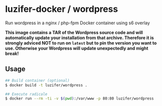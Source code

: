 # luzifer-docker / wordpress

Run wordpress in a nginx / php-fpm Docker container using s6 overlay

**This image contains a TAR of the Wordpress source code and will automatically update your installation from that archive. Therefore it is strongly adviced NOT to run on `latest` but to pin the version you want to use. Otherwise your Wordpress will update unexpectedly and might break!**

## Usage

```bash
## Build container (optional)
$ docker build -t luzifer/wordpress .

## Execute radicale
$ docker run --rm -ti -v $(pwd):/var/www -p 80:80 luzifer/wordpress
```
